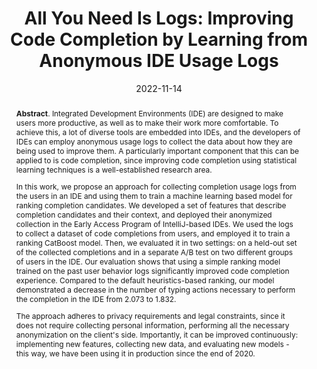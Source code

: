 ---
title: "All You Need Is Logs: Improving Code Completion by Learning from Anonymous IDE Usage Logs"
authors: '<i>Vitaliy Bibaev, Alexey Kalina, Vadim Lomshakov, Yaroslav Golubev, Alexander Bezzubov, Nikita Povarov, and Timofey Bryksin</i>'
status: "published"
collection: publications
permalink: /publications/2022-11-14-logs-for-code-completion
date: 2022-11-14
venue: "the proceedings of <b>ESEC/FSE'22</b>"
level: 'A*'
paperurl: 'https://doi.org/10.1145/3540250.3558968'
pdf: 'https://arxiv.org/pdf/2205.10692.pdf'
counter_id: 'C19'
abstract: "<p><b>Abstract</b>. Integrated Development Environments (IDE) are designed to make users more productive, as well as to make their work more comfortable. To achieve this, a lot of diverse tools are embedded into IDEs, and the developers of IDEs can employ anonymous usage logs to collect the data about how they are being used to improve them. A particularly important component that this can be applied to is code completion, since improving code completion using statistical learning techniques is a well-established research area.</p><p>In this work, we propose an approach for collecting completion usage logs from the users in an IDE and using them to train a machine learning based model for ranking completion candidates. We developed a set of features that describe completion candidates and their context, and deployed their anonymized collection in the Early Access Program of IntelliJ-based IDEs. We used the logs to collect a dataset of code completions from users, and employed it to train a ranking CatBoost model. Then, we evaluated it in two settings: on a held-out set of the collected completions and in a separate A/B test on two different groups of users in the IDE. Our evaluation shows that using a simple ranking model trained on the past user behavior logs significantly improved code completion experience. Compared to the default heuristics-based ranking, our model demonstrated a decrease in the number of typing actions necessary to perform the completion in the IDE from 2.073 to 1.832.</p><p>The approach adheres to privacy requirements and legal constraints, since it does not require collecting personal information, performing all the necessary anonymization on the client's side. Importantly, it can be improved continuously: implementing new features, collecting new data, and evaluating new models - this way, we have been using it in production since the end of 2020.</p>"
---
